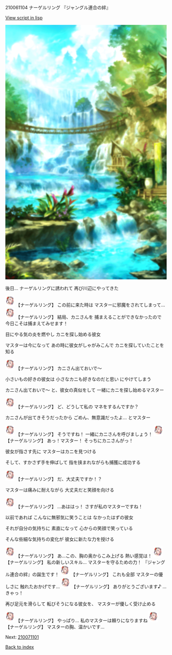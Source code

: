 210061104 ナーゲルリング 『ジャングル連合の絆』

[View script in lisp](../scripts/210061104.txt)

![sea_jungle_day.png](../images/backgrounds/sea_jungle_day.png)

後日…
ナーゲルリングに誘われて
再び川辺にやってきた

<img src="../images/units/2100611.png" alt="2100611.png" height="34"/>
【ナーゲルリング】
この前に来た時は
マスターに邪魔をされてしまって…

<img src="../images/units/2100611.png" alt="2100611.png" height="34"/>
【ナーゲルリング】
結局、カニさんを
捕まえることができなかったので
今日こそは捕まえてみせます！

目にやる気の炎を燃やし
カニを探し始める彼女

マスターは今になって
あの時に彼女がしゃがみこんで
カニを探していたことを知る

<img src="../images/units/2100611.png" alt="2100611.png" height="34"/>
【ナーゲルリング】
カニさん出ておいで～

小さいもの好きの彼女は
小さなカニも好きなのだと思い
にやけてしまう

カニさん出ておいで～
と、彼女の真似をして
一緒にカニを探し始めるマスター

<img src="../images/units/2100611.png" alt="2100611.png" height="34"/>
【ナーゲルリング】
ど、どうして私の
マネをするんですか？

カニさんが出てきそうだったから
ごめん、無意識だったよ…
とマスター

<img src="../images/units/2100611.png" alt="2100611.png" height="34"/>
【ナーゲルリング】
そうですね！
一緒にカニさんを呼びましょう！

<img src="../images/units/2100611.png" alt="2100611.png" height="34"/>
【ナーゲルリング】
あっ！マスター！
そっちにカニさんがっ！

彼女が指さす先に
マスターはカニを見つける

そして、すかさず手を伸ばして
指を挟まれながらも捕獲に成功する

<img src="../images/units/2100611.png" alt="2100611.png" height="34"/>
【ナーゲルリング】
だ、大丈夫ですか！？

マスターは痛みに耐えながら
大丈夫だと笑顔を向ける

<img src="../images/units/2100611.png" alt="2100611.png" height="34"/>
【ナーゲルリング】
…あははっ！
さすが私のマスターですね！

以前であれば
こんなに無邪気に笑うことは
なかったはずの彼女

それが自分の気持ちに
素直になって
心からの笑顔で笑っている

そんな些細な気持ちの変化が
彼女に新たな力を授ける

<img src="../images/units/2100611.png" alt="2100611.png" height="34"/>
【ナーゲルリング】
あ…この、胸の奥からこみ上げる
熱い感覚は！

<img src="../images/units/2100611.png" alt="2100611.png" height="34"/>
【ナーゲルリング】
私の新しいスキル…
マスターを守るための力！
『ジャングル連合の絆』の誕生です！

<img src="../images/units/2100611.png" alt="2100611.png" height="34"/>
【ナーゲルリング】
これも全部
マスターの優しさに
触れたおかげです…

<img src="../images/units/2100611.png" alt="2100611.png" height="34"/>
【ナーゲルリング】
ありがとうございます♪
…きゃっ！

再び足元を滑らして
転びそうになる彼女を、
マスターが優しく受け止める

<img src="../images/units/2100611.png" alt="2100611.png" height="34"/>
【ナーゲルリング】
やっぱり…
私のマスターは頼りになりますね

<img src="../images/units/2100611.png" alt="2100611.png" height="34"/>
【ナーゲルリング】
マスターの胸、温かいです…


Next: [210071101](210071101.md)

[Back to index](index.md)
